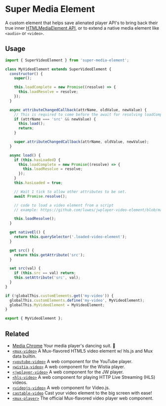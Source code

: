 # Super Media Element

A custom element that helps save alienated player API's to bring back their true inner [HTMLMediaElement API](https://developer.mozilla.org/en-US/docs/Web/API/HTMLMediaElement), or to extend a native media element like `<audio>` or `<video>`.

## Usage

```js
import { SuperVideoElement } from 'super-media-element';

class MyVideoElement extends SuperVideoElement {
  constructor() {
    super();

    this.loadComplete = new Promise((resolve) => {
      this.loadResolve = resolve;
    });
  }

  async attributeChangedCallback(attrName, oldValue, newValue) {
    // This is required to come before the await for resolving loadComplete.
    if (attrName === 'src' && newValue) {
      this.load();
      return;
    }

    super.attributeChangedCallback(attrName, oldValue, newValue);
  }

  async load() {
    if (this.hasLoaded) {
      this.loadComplete = new Promise((resolve) => {
        this.loadResolve = resolve;
      });
    }
    this.hasLoaded = true;

    // Wait 1 tick to allow other attributes to be set.
    await Promise.resolve();

    // code to load a video element from a script
    // example: https://github.com/luwes/jwplayer-video-element/blob/main/src/jwplayer-video-element.js#L49-L69

    this.loadResolve();
  }

  get nativeEl() {
    return this.querySelector('.loaded-video-element');
  }

  get src() {
    return this.getAttribute('src');
  }

  set src(val) {
    if (this.src == val) return;
    this.setAttribute('src', val);
  }
}

if (!globalThis.customElements.get('my-video')) {
  globalThis.customElements.define('my-video', MyVideoElement);
  globalThis.MyVideoElement = MyVideoElement;
}

export { MyVideoElement };
```


## Related

- [Media Chrome](https://github.com/muxinc/media-chrome) Your media player's dancing suit. 🕺
- [`<mux-video>`](https://github.com/muxinc/elements/tree/main/packages/mux-video) A Mux-flavored HTML5 video element w/ hls.js and Mux data builtin.
- [`<youtube-video>`](https://github.com/muxinc/youtube-video-element) A web component for the YouTube player.
- [`<wistia-video>`](https://github.com/luwes/wistia-video-element) A web component for the Wistia player.
- [`<jwplayer-video>`](https://github.com/luwes/jwplayer-video-element) A web component for the JW player.
- [`<hls-video>`](https://github.com/muxinc/hls-video-element) A web component for playing HTTP Live Streaming (HLS) videos.
- [`<videojs-video>`](https://github.com/luwes/videojs-video-element) A web component for Video.js.
- [`castable-video`](https://github.com/muxinc/castable-video) Cast your video element to the big screen with ease!
- [`<mux-player>`](https://github.com/muxinc/elements/tree/main/packages/mux-player) The official Mux-flavored video player web component.
